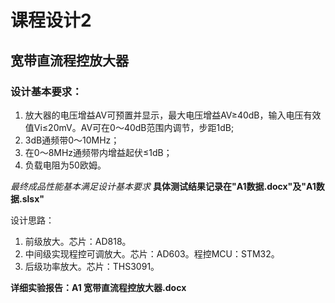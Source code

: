 # 课程设计2
## 宽带直流程控放大器
### 设计基本要求：
1. 放大器的电压增益AV可预置并显示，最大电压增益AV≥40dB，输入电压有效值Vi≤20mV。AV可在0～40dB范围内调节，步距1dB;
2. 3dB通频带0～10MHz；
3. 在0～8MHz通频带内增益起伏≤1dB；
4. 负载电阻为50欧姆。

*最终成品性能基本满足设计基本要求*
**具体测试结果记录在"A1数据.docx"及"A1数据.slsx"**

设计思路：
1. 前级放大。芯片：AD818。
2. 中间级实现程控可调放大。芯片：AD603。程控MCU：STM32。
3. 后级功率放大。芯片：THS3091。


**详细实验报告：A1 宽带直流程控放大器.docx**

